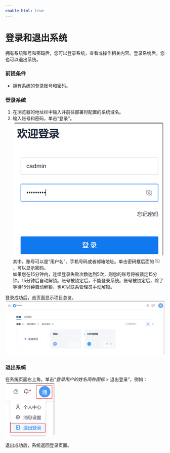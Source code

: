 ```yaml
---
enable html: true
---
```

# 登录和退出系统

拥有系统账号和密码后，您可以登录系统，查看或操作相关内容。登录系统后，您也可以退出系统。     

### 前提条件
* 拥有系统的登录账号和密码。

### 登录系统
1. 在浏览器的地址栏中输入并前往部署时配置的系统域名。
2. 输入账号和密码，单击“登录”。      
  ![](fig/登录.png)                
      其中，账号可以是“用户名”、手机号码或者邮箱地址。单击密码框后面的![](fig/显示密码.png)，可以显示密码。              
      如果您在15分钟内，连续登录失败次数达到5次，则您的账号将被锁定15分钟。15分钟后自动解锁。账号被锁定后，不能登录系统。账号被锁定后，除了等待15分钟自动解锁，也可以联系管理员手动解锁。

登录成功后，首页面显示项目总览。
 <img src="fig/登录首页.png" style="zoom:50%">

### 退出系统
在系统页面右上角，单击“_登录用户的姓名简称图标_ > 退出登录”，例如：       
<img src="fig/个人按钮.png" style="zoom:50%">

退出成功后，系统返回登录页面。



